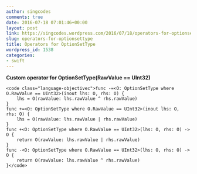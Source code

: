 ```yaml
---
author: singcodes
comments: true
date: 2016-07-18 07:01:46+00:00
layout: post
link: https://singcodes.wordpress.com/2016/07/18/operators-for-optionsettype/
slug: operators-for-optionsettype
title: Operators for OptionSetType
wordpress_id: 1538
categories:
- swift
---
```


**Custom operator for OptionSetType(RawValue == UInt32)**





    
    <code class="language-objectivec">func -=<O: OptionSetType where O.RawValue == UInt32>(inout lhs: O, rhs: O) {
        lhs = O(rawValue: lhs.rawValue ^ rhs.rawValue)
    }
    func +=<O: OptionSetType where O.RawValue == UInt32>(inout lhs: O, rhs: O) {
        lhs = O(rawValue: lhs.rawValue | rhs.rawValue)
    }
    func +<O: OptionSetType where O.RawValue == UInt32>(lhs: O, rhs: O) -> O {
        return O(rawValue: lhs.rawValue | rhs.rawValue)
    }
    func -<O: OptionSetType where O.RawValue == UInt32>(lhs: O, rhs: O) -> O {
        return O(rawValue: lhs.rawValue ^ rhs.rawValue)
    }</code>



